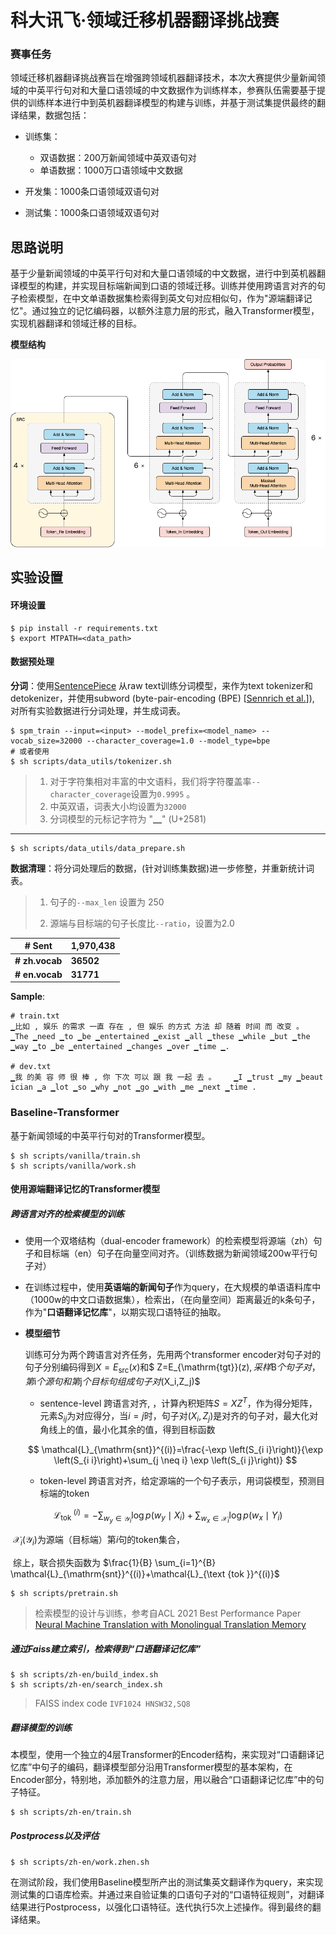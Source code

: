 # 科大讯飞·领域迁移机器翻译挑战赛

### 赛事任务

领域迁移机器翻译挑战赛旨在增强跨领域机器翻译技术，本次大赛提供少量新闻领域的中英平行句对和大量口语领域的中文数据作为训练样本，参赛队伍需要基于提供的训练样本进行中到英机器翻译模型的构建与训练，并基于测试集提供最终的翻译结果，数据包括：

* 训练集：
  * 双语数据：200万新闻领域中英双语句对
  * 单语数据：1000万口语领域中文数据

* 开发集：1000条口语领域双语句对

* 测试集：1000条口语领域双语句对

## 思路说明

基于少量新闻领域的中英平行句对和大量口语领域的中文数据，进行中到英机器翻译模型的构建，并实现目标端新闻到口语的领域迁移。训练并使用跨语言对齐的句子检索模型，在中文单语数据集检索得到英文句对应相似句，作为"源端翻译记忆"。通过独立的记忆编码器，以额外注意力层的形式，融入Transformer模型，实现机器翻译和领域迁移的目标。

**模型结构**

![arch](https://raw.githubusercontent.com/oldbulb/domain_translation/master/arch.png)



## 实验设置

#### 环境设置

```shell
$ pip install -r requirements.txt
$ export MTPATH=<data_path>
```

#### 数据预处理

**分词**：使用[SentencePiece](https://github.com/google/sentencepiece) 从raw text训练分词模型，来作为text tokenizer和detokenizer，并使用subword (byte-pair-encoding (BPE) [[Sennrich et al.](http://www.aclweb.org/anthology/P16-1162)]), 对所有实验数据进行分词处理，并生成词表。

```shell
$ spm_train --input=<input> --model_prefix=<model_name> --vocab_size=32000 --character_coverage=1.0 --model_type=bpe 
# 或者使用
$ sh scripts/data_utils/tokenizer.sh
```

> 1. 对于字符集相对丰富的中文语料，我们将字符覆盖率`--character_coverage`设置为`0.9995` 。
> 2. 中英双语，词表大小均设置为`32000`
> 3. 分词模型的元标记字符为 "▁" (U+2581)

---

```shell
$ sh scripts/data_utils/data_prepare.sh
```

**数据清理**：将分词处理后的数据，(针对训练集数据)进一步修整，并重新统计词表。

> 1. 句子的`--max_len` 设置为 250 
>
> 2. 源端与目标端的句子长度比`--ratio`，设置为2.0 

| \# Sent         | 1,970,438 |
| --------------- | --------- |
| **\# zh.vocab** | **36502** |
| **\# en.vocab** | **31771** |

**Sample**:

```
# train.txt
▁比如 , 娱乐 的需求 一直 存在 , 但 娱乐 的方式 方法 却 随着 时间 而 改变 。     ▁The ▁need ▁to ▁be ▁entertained ▁exist ▁all ▁these ▁while ▁but ▁the ▁way ▁to ▁be ▁entertained ▁changes ▁over ▁time ▁.

# dev.txt
▁我 的美 容 师 很 棒 , 你 下次 可以 跟 我 一起 去 。    ▁I ▁trust ▁my ▁beaut ician ▁a ▁lot ▁so ▁why ▁not ▁go ▁with ▁me ▁next ▁time .
```



### Baseline-Transformer

基于新闻领域的中英平行句对的Transformer模型。

```shell
$ sh scripts/vanilla/train.sh 
$ sh scripts/vanilla/work.sh 
```



#### 使用源端翻译记忆的Transformer模型

##### 跨语言对齐的检索模型的训练

* 使用一个双塔结构（dual-encoder framework）的检索模型将源端（zh）句子和目标端（en）句子在向量空间对齐。（训练数据为新闻领域200w平行句子对）
* 在训练过程中，使用**英语端的新闻句子**作为query，在大规模的单语语料库中（1000w的中文口语数据集），检索出，（在向量空间）距离最近的k条句子，作为"**口语翻译记忆库**"，以期实现口语特征的抽取。

* **模型细节**

  训练可分为两个跨语言对齐任务，先用两个transformer encoder对句子对的句子分别编码得到$X=E_{\mathrm{src}}(x)$和$ Z=E_{\mathrm{tgt}}(z)$, 采样$B$个句子对，第$i$个源句和第$j$个目标句组成句子对$(X_i,Z_j)$

  * sentence-level 跨语言对齐, ，计算內积矩阵$S=XZ^{T}$，作为得分矩阵，元素$S_{ij}$为对应得分，当$i=j$时，句子对$(X_i,Z_j)$是对齐的句子对，最大化对角线上的值，最小化其余的值，得到目标函数

  $$
  \mathcal{L}_{\mathrm{snt}}^{(i)}=\frac{-\exp \left(S_{i i}\right)}{\exp \left(S_{i i}\right)+\sum_{j \neq i} \exp \left(S_{i j}\right)}
  $$

  * token-level 跨语言对齐，给定源端的一个句子表示，用词袋模型，预测目标端的token

$$
\mathcal{L}_{\text {tok }}^{(i)}=-\sum_{w_{y} \in \mathcal{Y}_{i}} \log p\left(w_{y} \mid X_{i}\right)+\sum_{w_{x} \in \mathcal{X}_{i}} \log p\left(w_{x} \mid Y_{i}\right)
$$

​				$\mathcal{X}_{i}\left(\mathcal{Y}_{i}\right)$为源端（目标端）第$i$句的token集合，

​		综上，联合损失函数为 $\frac{1}{B} \sum_{i=1}^{B} \mathcal{L}_{\mathrm{snt}}^{(i)}+\mathcal{L}_{\text {tok }}^{(i)}$

```shell
$ sh scripts/pretrain.sh
```

> 检索模型的设计与训练，参考自ACL 2021 Best Performance Paper  [Neural Machine Translation with Monolingual Translation Memory](https://arxiv.org/pdf/2105.11269.pdf)

##### 通过Faiss建立索引，检索得到“口语翻译记忆库”

```shell
$ sh scripts/zh-en/build_index.sh
$ sh scripts/zh-en/search_index.sh
```

>  FAISS index code  `IVF1024 HNSW32,SQ8`

##### 翻译模型的训练

本模型，使用一个独立的4层Transformer的Encoder结构，来实现对“口语翻译记忆库”中句子的编码，翻译模型部分沿用Transformer模型的基本架构，在Encoder部分，特别地，添加额外的注意力层，用以融合“口语翻译记忆库”中的句子特征。

```sh
$ sh scripts/zh-en/train.sh
```

##### Postprocess以及评估

```shell
$ sh scripts/zh-en/work.zhen.sh
```

在测试阶段，我们使用Baseline模型所产出的测试集英文翻译作为query，来实现测试集的口语库检索。并通过来自验证集的口语句子对的“口语特征规则”，对翻译结果进行Postprocess，以强化口语特征。迭代执行5次上述操作。得到最终的翻译结果。





